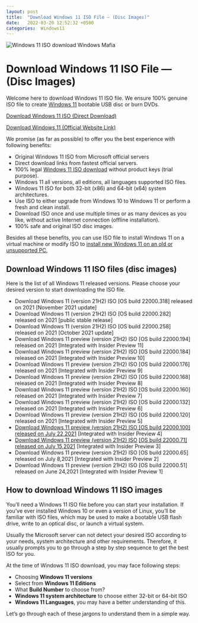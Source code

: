 ```yaml
---
layout: post
title:  "Download Windows 11 ISO File — (Disc Images)"
date:   2022-03-20 12:52:32 +0500
categories:  Windows11
---
```



![Windows 11 ISO download Windows Mafia](https://windowsmafia.com/wp-content/uploads/2021/07/Windows-11-ISO-download-Windows-Mafia-1024x576.jpg "Download Windows 11 ISO File — (Disc Images) 2")

# Download Windows 11 ISO File — (Disc Images)

Welcome here to download Windows 11 ISO file. We ensure 100% genuine ISO file to create  [Windows 11](https://windowsmafia.com/windows11/)  bootable USB disc or burn DVDs.

[Download Windows 11 ISO (Direct Download)](https://windowsmafia.com/download/10139/)

[Download Windows 11 (Official Website Link)](https://www.microsoft.com/software-download/windows11)

We promise (as far as possible) to offer you the best experience with following benefits:

-   Original Windows 11 ISO from Microsoft official servers
-   Direct download links from fastest official servers.
-   100% legal  [Windows 11 ISO download](https://windowsmafia.com/how-to-download-windows-11-iso-file/)  without product keys (trial purpose).
-   Windows 11 all versions, all editions, all languages supported ISO files.
-   Windows 11 ISO for both 32-bit (x86) and 64-bit (x64) system architectures.
-   Use ISO to either upgrade from Windows 10 to Windows 11 or perform a fresh and clean install.
-   Download ISO once and use multiple times or as many devices as you like, without active Internet connection (offline installation).
-   100% safe and original ISO disc images.

Besides all these benefits, you can use ISO file to install Windows 11 on a virtual machine or modify ISO to  [install new Windows 11 on an old or unsupported PC.](https://windowsmafia.com/install-windows-11-on-old-non-compatible-device/)

## Download Windows 11 ISO files (disc images)

Here is the list of all Windows 11 released versions. Please choose your desired version to start downloading the ISO file.

-   Download Windows 11 (version 21H2) ISO  [OS build 22000.318] released on 2021  [November 2021 update]
-   Download Windows 11 (version 21H2) ISO  [OS build 22000.282] released on 2021  [public stable release]
-   Download Windows 11 (version 21H2) ISO  [OS build 22000.258] released on 2021  [October 2021 update]
-   Download Windows 11 preview (version 21H2) ISO  [OS build 22000.194] released on 2021  [Integrated with Insider Preview 11]
-   Download Windows 11 preview (version 21H2) ISO  [OS build 22000.184] released on 2021  [Integrated with Insider Preview 10]
-   Download Windows 11 preview (version 21H2) ISO  [OS build 22000.176] released on 2021  [Integrated with Insider Preview 9]
-   Download Windows 11 preview (version 21H2) ISO  [OS build 22000.168] released on 2021  [Integrated with Insider Preview 8]
-   Download Windows 11 preview (version 21H2) ISO  [OS build 22000.160] released on 2021  [Integrated with Insider Preview 7]
-   Download Windows 11 preview (version 21H2) ISO  [OS build 22000.132] released on 2021  [Integrated with Insider Preview 6]
-   Download Windows 11 preview (version 21H2) ISO  [OS build 22000.120] released on 2021  [Integrated with Insider Preview 5]
-   [Download Windows 11 preview (version 21H2) ISO [OS build 22000.100] released on July 22,2021](https://windowsmafia.com/windows-11-iso-build-22000100/)  [Integrated with Insider Preview 4]
-   [Download Windows 11 preview (version 21H2) ISO](https://windowsmafia.com/windows-11-iso-build-2200071/) [[OS build 22000.71] released on July 15,2021](https://windowsmafia.com/windows-11-iso-build-2200071/)  [Integrated with Insider Preview 3]
-   Download Windows 11 preview (version 21H2) ISO  [OS build 22000.65] released on July 8,2021  [Integrated with Insider Preview 2]
-   Download Windows 11 preview (version 21H2) ISO  [OS build 22000.51] released on June 24,2021  [Integrated with Insider Preview 1]

## How to download Windows 11 ISO images

You’ll need a Windows 11 ISO file before you can start your installation. If you’ve ever installed Windows 10 or even a version of Linux, you’ll be familiar with ISO files, which may be used to make a bootable USB flash drive, write to an optical disc, or launch a virtual system.

Usually the Microsoft server can not detect your desired ISO according to your needs, system architecture and other requirements. Therefore, it usually prompts you to go through a step by step sequence to get the best ISO for you.

At the time of Windows 11 ISO download, you may face following steps:

-   Choosing  **Windows 11 versions**
-   Select from  **Windows 11 Editions**
-   What  **Build Number**  to choose from?
-   **Windows 11 system architecture**  to choose either 32-bit or 64-bit ISO
-   **Windows 11 Languages**, you may have a better understanding of this.

Let’s go through each of these jargons to understand them in a simple way.
